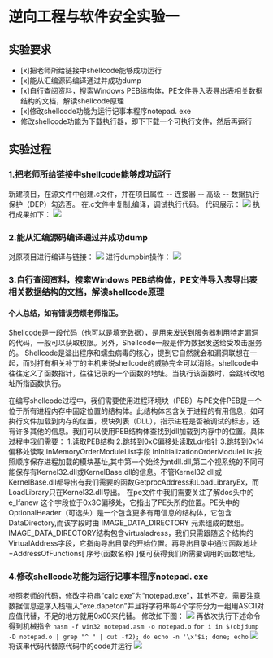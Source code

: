 # 逆向工程与软件安全实验一

## 实验要求
- [x]把老师所给链接中shellcode能够成功运行
- [x]能从汇编源码编译通过并成功dump
- [x]自行查阅资料，搜索Windows PEB结构体，PE文件导入表导出表相关数据结构的文档，解读shellcode原理
- [x]修改shellcode功能为运行记事本程序notepad. exe
- [ ](选做，难度较大)修改shellcode功能为下载执行器，即下下载一个可执行文件，然后再运行

## 实验过程

### 1.把老师所给链接中shellcode能够成功运行
新建项目，在源文件中创建.c文件，并在项目属性 -- 连接器 -- 高级 -- 数据执行保护（DEP）勾选否。
在.c文件中复制,编译，调试执行代码。
代码展示：
![](./img/)
执行成果如下：
![](./img/)

### 2.能从汇编源码编译通过并成功dump
对原项目进行编译与链接：
![](./img/)
进行dumpbin操作：
![](./img/)

### 3.自行查阅资料，搜索Windows PEB结构体，PE文件导入表导出表相关数据结构的文档，解读shellcode原理
#### 个人总结，如有错误劳烦老师指正。
Shellcode是一段代码（也可以是填充数据），是用来发送到服务器利用特定漏洞的代码，一般可以获取权限。另外，Shellcode一般是作为数据发送给受攻击服务的。 Shellcode是溢出程序和蠕虫病毒的核心，提到它自然就会和漏洞联想在一起，而对打有相关补丁的主机来说shellcode的威胁完全可以消除。shellcode中往往定义了函数指针，往往记录的一个函数的地址。当执行该函数时，会跳转改地址所指函数执行。


在编写shellcode过程中，我们需要使用进程环境块（PEB）与PE文件PEB是一个位于所有进程内存中固定位置的结构体。此结构体包含关于进程的有用信息，如可执行文件加载到内存的位置，模块列表（DLL），指示进程是否被调试的标志，还有许多其他的信息。我们可以使用PEB结构体查找到dll加载到内存中的位置。具体过程中我们需要：
1.读取PEB结构 
2.跳转到0xC偏移处读取Ldr指针 
3.跳转到0x14偏移处读取 InMemoryOrderModuleList字段
InInitializationOrderModuleList按照顺序保存进程加载的模块基址,其中第一个始终为ntdll.dll,第二个视系统的不同可能保存有Kernel32.dll或KernelBase.dll的信息。不管Kernel32.dll或KernelBase.dll都导出有我们需要的函数GetprocAddress和LoadLibraryEx，而LoadLibrary只在Kernel32.dll导出。
在pe文件中我们需要关注了解dos头中的e_lfanew 这个字段位于0x3C偏移处，它指出了PE头所的位置。PE头中的OptionalHeader（可选头）是一个包含更多有用信息的结构体，它包含DataDirectory,而该字段时由 IMAGE_DATA_DIRECTORY 元素组成的数组。 IMAGE_DATA_DIRECTORY结构包含virtualadress，我们只需跟随这个结构的 VirtualAddress字段，它指向导出目录的开始位置。再导出目录中通过函数地址=AddressOfFunctions[ 序号(函数名称) ]便可获得我们所需要调用的函数地址。

### 4.修改shellcode功能为运行记事本程序notepad. exe

参照老师的代码，修改字符串“calc.exe”为“notepad.exe”，其他不变。需要注意数据信息逆序入栈输入“exe.dapeton”并且将字符串每4个字符分为一组用ASCII对应值代替，不足的地方就用0x00来代替。
修改如下图：
![](./img/)
再依次执行下述命令得到机械指令
`nasm -f win32 notepad.asm -o notepad.o`
`for i in $(objdump -D notepad.o | grep "^ " | cut -f2); do echo -n '\x'$i; done; echo`
![](./img/)
将该串代码代替原代码中的code并运行
![](./img/)





